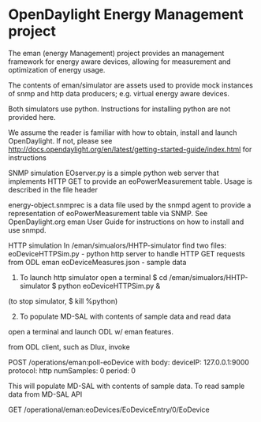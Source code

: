 # OpenDaylight Energy Management project

The eman (energy Management) project provides an management framework for 
energy aware devices, allowing for measurement and optimization of energy usage.

The contents of eman/simulator are assets used to provide mock instances of snmp and http
data producers; e.g. virtual energy aware devices.

Both simulators use python. Instructions for installing python are not provided here. 

We assume the reader is familiar with how to obtain, install and launch OpenDaylight. 
If not, please see http://docs.opendaylight.org/en/latest/getting-started-guide/index.html
for instructions

SNMP simulation
EOserver.py is a simple python web server that implements HTTP GET to provide an
 eoPowerMeasurement table. Usage is described in the file header
 
 energy-object.snmprec is a data file used by the snmpd agent to provide a representation 
 of eoPowerMeasurement table via SNMP. See OpenDaylight.org eman User Guide for instructions 
 on how to install and use snmpd.
 
 HTTP simulation
 In <yourpath>/eman/simualors/HHTP-simulator find two files:
 eoDeviceHTTPSim.py - python http server to handle HTTP GET requests from ODL eman
 eoDeviceMeasures.json - sample data
 
 1) To launch http simulator
 open a terminal 
 $ cd <yourpath>/eman/simualors/HHTP-simulator
 $ python eoDeviceHTTPSim.py &
 
 (to stop simulator, $ kill %python)
 
2) To populate MD-SAL with contents of sample data and read data

open a terminal and launch ODL w/ eman features. 

from ODL client, such as Dlux, invoke 

POST /operations/eman:poll-eoDevice with body:
deviceIP: 127.0.0.1:9000
protocol: http
numSamples: 0
period: 0

This will populate MD-SAL with contents of sample data. To read sample data from MD-SAL API

GET <host>/operational/eman:eoDevices/EoDeviceEntry/0/EoDevice


